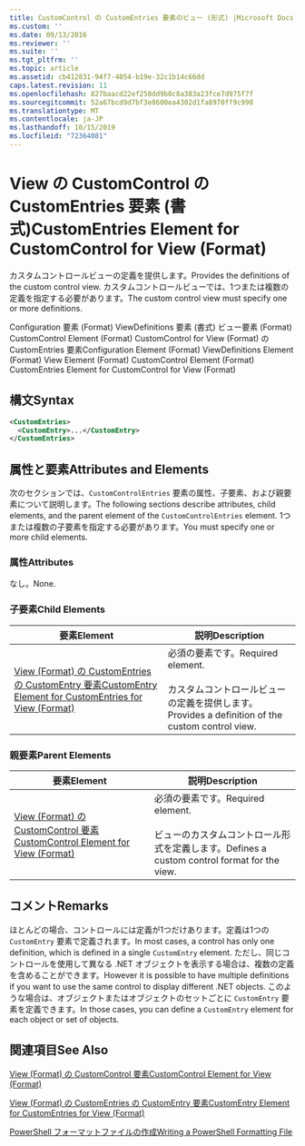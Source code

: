 ```yaml
---
title: CustomControl の CustomEntries 要素のビュー (形式) |Microsoft Docs
ms.custom: ''
ms.date: 09/13/2016
ms.reviewer: ''
ms.suite: ''
ms.tgt_pltfrm: ''
ms.topic: article
ms.assetid: cb412831-94f7-4054-b19e-32c1b14c66dd
caps.latest.revision: 11
ms.openlocfilehash: 827baacd22ef258dd9b0c8a383a23fce7d975f7f
ms.sourcegitcommit: 52a67bcd9d7bf3e8600ea4302d1fa8970ff9c998
ms.translationtype: MT
ms.contentlocale: ja-JP
ms.lasthandoff: 10/15/2019
ms.locfileid: "72364081"
---
```

# <a name="customentries-element-for-customcontrol-for-view-format"></a><span data-ttu-id="481e1-102">View の CustomControl の CustomEntries 要素 (書式)</span><span class="sxs-lookup"><span data-stu-id="481e1-102">CustomEntries Element for CustomControl for View (Format)</span></span>

<span data-ttu-id="481e1-103">カスタムコントロールビューの定義を提供します。</span><span class="sxs-lookup"><span data-stu-id="481e1-103">Provides the definitions of the custom control view.</span></span> <span data-ttu-id="481e1-104">カスタムコントロールビューでは、1つまたは複数の定義を指定する必要があります。</span><span class="sxs-lookup"><span data-stu-id="481e1-104">The custom control view must specify one or more definitions.</span></span>

<span data-ttu-id="481e1-105">Configuration 要素 (Format) ViewDefinitions 要素 (書式) ビュー要素 (Format) CustomControl Element (Format) CustomControl for View (Format) の CustomEntries 要素</span><span class="sxs-lookup"><span data-stu-id="481e1-105">Configuration Element (Format) ViewDefinitions Element (Format) View Element (Format) CustomControl Element (Format) CustomEntries Element for CustomControl for View (Format)</span></span>

## <a name="syntax"></a><span data-ttu-id="481e1-106">構文</span><span class="sxs-lookup"><span data-stu-id="481e1-106">Syntax</span></span>

```xml
<CustomEntries>
  <CustomEntry>...</CustomEntry>
</CustomEntries>
```

## <a name="attributes-and-elements"></a><span data-ttu-id="481e1-107">属性と要素</span><span class="sxs-lookup"><span data-stu-id="481e1-107">Attributes and Elements</span></span>

<span data-ttu-id="481e1-108">次のセクションでは、`CustomControlEntries` 要素の属性、子要素、および親要素について説明します。</span><span class="sxs-lookup"><span data-stu-id="481e1-108">The following sections describe attributes, child elements, and the parent element of the `CustomControlEntries` element.</span></span> <span data-ttu-id="481e1-109">1つまたは複数の子要素を指定する必要があります。</span><span class="sxs-lookup"><span data-stu-id="481e1-109">You must specify one or more child elements.</span></span>

### <a name="attributes"></a><span data-ttu-id="481e1-110">属性</span><span class="sxs-lookup"><span data-stu-id="481e1-110">Attributes</span></span>

<span data-ttu-id="481e1-111">なし。</span><span class="sxs-lookup"><span data-stu-id="481e1-111">None.</span></span>

### <a name="child-elements"></a><span data-ttu-id="481e1-112">子要素</span><span class="sxs-lookup"><span data-stu-id="481e1-112">Child Elements</span></span>

|<span data-ttu-id="481e1-113">要素</span><span class="sxs-lookup"><span data-stu-id="481e1-113">Element</span></span>|<span data-ttu-id="481e1-114">説明</span><span class="sxs-lookup"><span data-stu-id="481e1-114">Description</span></span>|
|-------------|-----------------|
|[<span data-ttu-id="481e1-115">View (Format) の CustomEntries の CustomEntry 要素</span><span class="sxs-lookup"><span data-stu-id="481e1-115">CustomEntry Element for CustomEntries for View (Format)</span></span>](./customentry-element-for-customentries-for-customcontrol-for-view-format.md)|<span data-ttu-id="481e1-116">必須の要素です。</span><span class="sxs-lookup"><span data-stu-id="481e1-116">Required element.</span></span><br /><br /> <span data-ttu-id="481e1-117">カスタムコントロールビューの定義を提供します。</span><span class="sxs-lookup"><span data-stu-id="481e1-117">Provides a definition of the custom control view.</span></span>|

### <a name="parent-elements"></a><span data-ttu-id="481e1-118">親要素</span><span class="sxs-lookup"><span data-stu-id="481e1-118">Parent Elements</span></span>

|<span data-ttu-id="481e1-119">要素</span><span class="sxs-lookup"><span data-stu-id="481e1-119">Element</span></span>|<span data-ttu-id="481e1-120">説明</span><span class="sxs-lookup"><span data-stu-id="481e1-120">Description</span></span>|
|-------------|-----------------|
|[<span data-ttu-id="481e1-121">View (Format) の CustomControl 要素</span><span class="sxs-lookup"><span data-stu-id="481e1-121">CustomControl Element for View (Format)</span></span>](./customcontrol-element-for-view-format.md)|<span data-ttu-id="481e1-122">必須の要素です。</span><span class="sxs-lookup"><span data-stu-id="481e1-122">Required element.</span></span><br /><br /> <span data-ttu-id="481e1-123">ビューのカスタムコントロール形式を定義します。</span><span class="sxs-lookup"><span data-stu-id="481e1-123">Defines a custom control format for the view.</span></span>|

## <a name="remarks"></a><span data-ttu-id="481e1-124">コメント</span><span class="sxs-lookup"><span data-stu-id="481e1-124">Remarks</span></span>

<span data-ttu-id="481e1-125">ほとんどの場合、コントロールには定義が1つだけあります。定義は1つの `CustomEntry` 要素で定義されます。</span><span class="sxs-lookup"><span data-stu-id="481e1-125">In most cases, a control has only one definition, which is defined in a single `CustomEntry` element.</span></span> <span data-ttu-id="481e1-126">ただし、同じコントロールを使用して異なる .NET オブジェクトを表示する場合は、複数の定義を含めることができます。</span><span class="sxs-lookup"><span data-stu-id="481e1-126">However it is possible to have multiple definitions if you want to use the same control to display different .NET objects.</span></span> <span data-ttu-id="481e1-127">このような場合は、オブジェクトまたはオブジェクトのセットごとに `CustomEntry` 要素を定義できます。</span><span class="sxs-lookup"><span data-stu-id="481e1-127">In those cases, you can define a `CustomEntry` element for each object or set of objects.</span></span>

## <a name="see-also"></a><span data-ttu-id="481e1-128">関連項目</span><span class="sxs-lookup"><span data-stu-id="481e1-128">See Also</span></span>

[<span data-ttu-id="481e1-129">View (Format) の CustomControl 要素</span><span class="sxs-lookup"><span data-stu-id="481e1-129">CustomControl Element for View (Format)</span></span>](./customcontrol-element-for-view-format.md)

[<span data-ttu-id="481e1-130">View (Format) の CustomEntries の CustomEntry 要素</span><span class="sxs-lookup"><span data-stu-id="481e1-130">CustomEntry Element for CustomEntries for View (Format)</span></span>](./customentry-element-for-customentries-for-customcontrol-for-view-format.md)

[<span data-ttu-id="481e1-131">PowerShell フォーマットファイルの作成</span><span class="sxs-lookup"><span data-stu-id="481e1-131">Writing a PowerShell Formatting File</span></span>](./writing-a-powershell-formatting-file.md)

